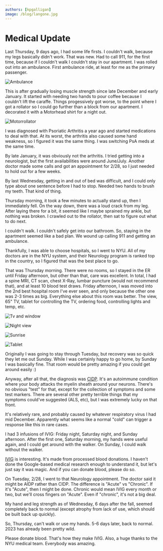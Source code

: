 ```yaml
---
authors: [kpgalligan]
image: /blog/langone.jpg
---
```


# Medical Update

Last Thursday, 9 days ago, I had some life firsts. I couldn't walk, because my legs basically didn't work. That was new. Had to call 911, for the first time, because if I couldn't walk I couldn't stay in our apartment. I was rolled out into an ambulance. First ambulance ride, at least for me as the primary passenger.

<!--truncate-->

![Ambulance](ambulance.jpg)

This is after gradually losing muscle strength since late December and early January. It started with needing two hands to pour coffee because I couldn't lift the caraffe. Things progessively got worse, to the point where I got a rollator so I could go further than a block from our apartment. I decorated it with a Motorhead shirt for a night out.

![Motorrollator](motorrollo.jpg)

I was diagnosed with Psoriatic Arthritis a year ago and started medications to deal with that. At its worst, the arthritis also caused some hand weakness, so I figured it was the same thing. I was switching PsA meds at the same time.

By late January, it was obviously not the arthritis. I tried getting into a neurologist, but the first availabilities were around June/July. Another doctor made some calls and got an appointment for 2/28, so I just needed to hold out for a few weeks.

By last Wednesday, getting in and out of bed was difficult, and I could only type about one sentence before I had to stop. Needed two hands to brush my teeth. That kind of thing.

Thursday morning, it took a few minutes to actually stand up, then I immediately fell. On the way down, there was a loud crack from my leg. After laying there for a bit, it seemed like I maybe sprained my ankle, but nothing was broken. I crawled out to the rollator, then sat to figure out what to do next.

I couldn't walk. I couldn't safely get into our bathroom. So, staying in the apartment seemed like a bad plan. We wound up calling 911 and getting an ambulance.

Thankfully, I was able to choose hospitals, so I went to NYU. All of my doctors are in the NYU system, and their Neurology program is ranked top in the country, so I figured that was the best place to go.

That was Thursday morning. There were no rooms, so I stayed in the ER until Friday afternoon, but other than that, care was excellent. In total, I had a spine MRI, CT scan, chest X-Ray, lumbar puncture (would not recommend that), and at least 10 blood test draws. Friday afternoon, I was moved into the 2nd best hospital room I've ever seen, and only because the other one was 2-3 times as big. Everything else about this room was better. The view, 65" TV, tablet for controlling the TV, ordering food, controlling lights and temp, etc.

![Tv and window](tv_window.jpg)

![Night view](nightview.jpg)

![Sunrise](morning_sunrise.jpg)

![Tablet](tablet.jpg)

Originally I was going to stay through Tuesday, but recovery was so quick they let me out Sunday. While I was certainly happy to go home, by Sunday I was basically fine. That room would be pretty amazing if you could get around easily :)

Anyway, after all that, the diagnosis was [CIDP](https://www.hopkinsmedicine.org/health/conditions-and-diseases/chronic-inflammatory-demyelinating-polyradiculoneuropathy). It's an autoimmune condition where your body attacks the myelin sheath around your neurons. There's no obvious "test" for that, except for the collection of symptoms and some test markers. There are several other pretty terrible things that my symptoms could've suggested (ALS, etc), but I was extremely lucky on that front.

It's relatively rare, and probably caused by whatever respiratory virus I had mid December. Apparently what seems like a normal "cold" can trigger a response like this in rare cases.

I had 3 infusions of IVIG: Friday night, Saturday night, and Sunday afternoon. After the first one, Saturday morning, my hands were useful again, and I could get around with the walker. On Sunday, I could walk without the walker.

[IVIG](https://www.webmd.com/a-to-z-guides/immunoglobulin-therapy) is interesting. It's made from processed blood donations. I haven't done the Google-based medical research enough to understand it, but let's just say it was magic. And if you can donate blood, please do so.

On Tuesday, 2/28, I went to that Neurology appointment. The doctor said it might be AIDP rather than CIDP. The difference is "Acute" vs "Chronic". If it's "Acute", then I might be done. Chronic would mean IVIG every month or two, but we'll cross fingers on "Acute". Even if "chronic", it's not a big deal.

My hand and leg strength as of Wednesday, 6 days after the fall, seemed completely back to normal (except atrophy from lack of use, which should be built back up quickly). 

So, Thursday, can't walk or use my hands. 5-6 days later, back to normal. 2023 has already been pretty wild.

Please donate blood. That's how they make IVIG. Also, a huge thanks to the NYU medical team. Everybody was amazing.